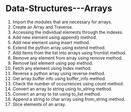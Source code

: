 # Data-Structures---Arrays

1. Import the modules that are necessary for arrays.
2. Create an Array and Traverse.
3. Accessing the individual elements through the indexes.
4. Add new element using append() method.
5. Add new element using insert method.
6. Extend the python array using extend method.
7. Add items from the list into arrays using fromlist method.
8. Remove any element from array using remove method.
9. Remove last element using pop method.
10. Fetch any element using Index method.
11. Reverse a python array using reverse method.
12. Get array buffer info using buffer_info method.
13. Check the number of occurrences using count method.
14. Convert an array to string using to_string method.
15. Convert an array to list using to_list method.
16. Append a string to char array using from_string method.
17. Slice elements of an array.
